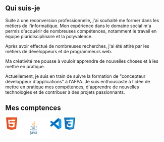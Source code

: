 ## Qui suis-je

Suite à une reconversion professionnelle, j'ai souhaité me former dans les métiers de l'informatique. Mon expérience dans le domaine social m'a permis d'acquérir de nombreuses compétences, notamment le travail en équipe pluridisciplinaire et la polyvalence.

Après avoir effectué de nombreuses recherches, j'ai été attiré par les métiers de développeurs et de programmeurs web. 

Ma créativité me pousse à vouloir apprendre de nouvelles choses et à les mettre en pratique.

Actuellement, je suis en train de suivre la formation de "concepteur développeur d'applications" à l'AFPA. 
Je suis enthousiaste à l'idée de mettre en pratique mes compétences, d'apprendre de nouvelles technologies et de contribuer à des projets passionnants.
## Mes comptences 
<img align="center" alt="vscode=" width="40px" src="./img/vscode.svg" />
<img align="left" alt="html=" width="40px" src="./img/html.svg" /> <img align="center" alt="css3=" width="40px" src="./img/css3.svg" /> 
<img align="left" alt="html=" width="100px" src="./img/Java.svg" />



